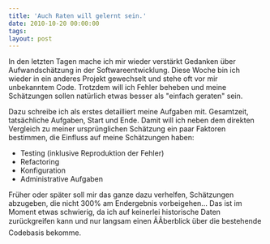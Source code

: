 ```yaml
---
title: 'Auch Raten will gelernt sein.'
date: 2010-10-20 00:00:00 
tags: 
layout: post
---
```

In den letzten Tagen mache ich mir wieder verstärkt Gedanken über Aufwandschätzung in der Softwareentwicklung. Diese Woche bin ich wieder in ein anderes Projekt gewechselt und stehe oft vor mir unbekanntem Code. Trotzdem will ich Fehler beheben und meine Schätzungen sollen natürlich etwas besser als "einfach geraten" sein.

Dazu schreibe ich als erstes detailliert meine Aufgaben mit. Gesamtzeit, tatsächliche Aufgaben, Start und Ende. Damit will ich neben dem direkten Vergleich zu meiner ursprünglichen Schätzung ein paar Faktoren bestimmen, die Einfluss auf meine Schätzungen haben:
<ul>
	<li>Testing (inklusive Reproduktion der Fehler)</li>
	<li>Refactoring</li>
	<li>Konfiguration</li>
	<li>Administrative Aufgaben</li>
</ul>
Früher oder später soll mir das ganze dazu verhelfen, Schätzungen abzugeben, die nicht 300% am Endergebnis vorbeigehen... Das ist im Moment etwas schwierig, da ich auf keinerlei historische Daten zurückgreifen kann und nur langsam einen ÃÂberblick über die bestehende Codebasis bekomme.
